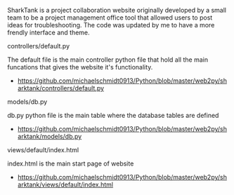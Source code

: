 
SharkTank is a project collaboration website originally developed by a small team to be a project management office tool that allowed users to post ideas for troubleshooting. The code was updated by me to have a more frendly interface and theme.

controllers/default.py 

The default file is the main controller python file that hold all the main funcations that gives
the website it's functionality. 

 - https://github.com/michaelschmidt0913/Python/blob/master/web2py/sharktank/controllers/default.py


models/db.py

db.py python file is the main table where the database tables are defined

 - https://github.com/michaelschmidt0913/Python/blob/master/web2py/sharktank/models/db.py


views/default/index.html

index.html is the main start page of website 

- https://github.com/michaelschmidt0913/Python/blob/master/web2py/sharktank/views/default/index.html